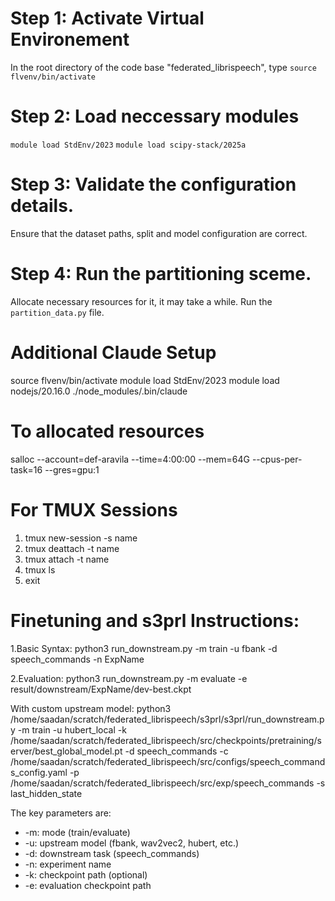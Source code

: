 # Step 1: Activate Virtual Environement
In the root directory of the code base "federated_librispeech", type `source flvenv/bin/activate`

# Step 2: Load neccessary modules
`module load StdEnv/2023`
`module load scipy-stack/2025a`

# Step 3: Validate the configuration details.
Ensure that the dataset paths, split and model configuration are correct.

# Step 4: Run the partitioning sceme.
Allocate necessary resources for it, it may take a while.
Run the `partition_data.py` file.

# Additional Claude Setup
source flvenv/bin/activate
module load StdEnv/2023
module load nodejs/20.16.0
./node_modules/.bin/claude

# To allocated resources
salloc --account=def-aravila --time=4:00:00 --mem=64G --cpus-per-task=16 --gres=gpu:1 

# For TMUX Sessions 
1. tmux new-session -s name
2. tmux deattach -t name
3. tmux attach -t name
4. tmux ls
5. exit

# Finetuning and s3prl Instructions:

1.Basic Syntax: python3 run_downstream.py -m train -u fbank -d speech_commands -n ExpName

2.Evaluation: python3 run_downstream.py -m evaluate -e result/downstream/ExpName/dev-best.ckpt

With custom upstream model: python3 /home/saadan/scratch/federated_librispeech/s3prl/s3prl/run_downstream.py -m train -u  hubert_local -k  /home/saadan/scratch/federated_librispeech/src/checkpoints/pretraining/server/best_global_model.pt -d  speech_commands -c /home/saadan/scratch/federated_librispeech/src/configs/speech_commands_config.yaml -p   /home/saadan/scratch/federated_librispeech/src/exp/speech_commands -s last_hidden_state

The key parameters are:
- -m: mode (train/evaluate)
- -u: upstream model (fbank, wav2vec2, hubert, etc.)
- -d: downstream task (speech_commands)
- -n: experiment name
- -k: checkpoint path (optional)
- -e: evaluation checkpoint path